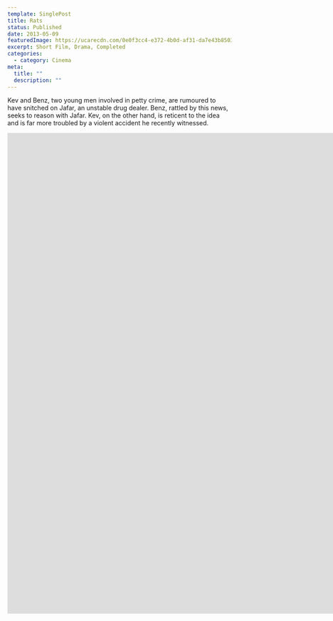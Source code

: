 ```yaml
---
template: SinglePost
title: Rats
status: Published
date: 2013-05-09
featuredImage: https://ucarecdn.com/0e0f3cc4-e372-4b0d-af31-da7e43b85031/
excerpt: Short Film, Drama, Completed
categories:
  - category: Cinema
meta:
  title: ""
  description: ""
---
```

Kev and Benz, two young men involved in petty crime, are rumoured to have snitched on Jafar, an unstable drug dealer. Benz, rattled by this news, seeks to reason with Jafar. Kev, on the other hand, is reticent to the idea and is far more troubled by a violent accident he recently witnessed.

<iframe src="https://player.vimeo.com/video/193159465?h=233d53b848&amp;badge=0&amp;autopause=0&amp;player_id=0&amp;app_id=58479" width="1920" height="1080" frameborder="0" allow="autoplay; fullscreen; picture-in-picture" allowfullscreen title="Rats (Short Film, 2013)"></iframe>